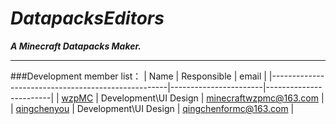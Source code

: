 # ***DatapacksEditors***
***A Minecraft Datapacks Maker.***
***
###Development member list：
| Name                                               | Responsible           | email                  |
|----------------------------------------------------|-----------------------|------------------------|
| [wzpMC](https://github.com/Wzp-2008)               | Development\UI Design | minecraftwzpmc@163.com |
| [qingchenyou](https://github.com/qingchenyouforcc) | Development\UI Design | qingchenformc@163.com  |
